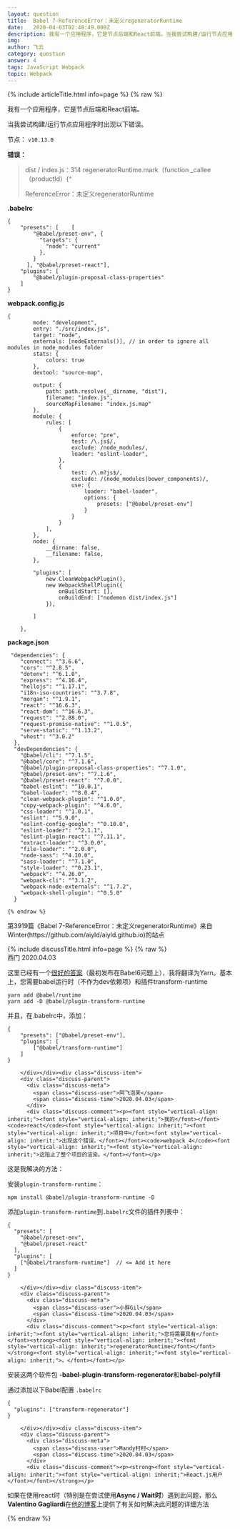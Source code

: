 ```yaml
---
layout: question
title:  Babel 7-ReferenceError：未定义regeneratorRuntime
date:   2020-04-03T02:48:49.000Z
description: 我有一个应用程序，它是节点后端和React前端。当我尝试构建/运行节点应用程序时出现以下错误。节点： v10.13.0错误：  dist...
img: 
author: 飞云
category: question
answer: 4
tags: JavaScript Webpack
topic: Webpack
---
```

<div class="article-root">
  <div class="article">
    {% include articleTitle.html info=page %}
    {% raw %}
    <div class="article-content"><p><font style="vertical-align: inherit;"><font style="vertical-align: inherit;">我有一个应用程序，它是节点后端和React前端。</font></font></p>

<p><font style="vertical-align: inherit;"><font style="vertical-align: inherit;">当我尝试构建/运行节点应用程序时出现以下错误。</font></font></p>

<p><font style="vertical-align: inherit;"><font style="vertical-align: inherit;">节点： </font></font><code>v10.13.0</code></p>

<p><strong><font style="vertical-align: inherit;"><font style="vertical-align: inherit;">错误：</font></font></strong></p>

<blockquote>
  <p><font style="vertical-align: inherit;"><font style="vertical-align: inherit;">dist / index.js：314 regeneratorRuntime.mark（function _callee（productId）{^</font></font></p>
  
  <p><font style="vertical-align: inherit;"><font style="vertical-align: inherit;">ReferenceError：未定义regeneratorRuntime</font></font></p>
</blockquote>

<p><strong><font style="vertical-align: inherit;"><font style="vertical-align: inherit;">.babelrc</font></font></strong></p>

<pre><code>{<font></font>
    "presets": [    [<font></font>
        "@babel/preset-env", {<font></font>
          "targets": {<font></font>
            "node": "current"<font></font>
          },<font></font>
        }<font></font>
      ], "@babel/preset-react"],<font></font>
    "plugins": [<font></font>
        "@babel/plugin-proposal-class-properties"<font></font>
    ]<font></font>
}<font></font>
</code></pre>

<p><strong><font style="vertical-align: inherit;"><font style="vertical-align: inherit;">webpack.config.js</font></font></strong></p>

<pre><code>{<font></font>
        mode: "development",<font></font>
        entry: "./src/index.js",<font></font>
        target: "node",<font></font>
        externals: [nodeExternals()], // in order to ignore all modules in node_modules folder<font></font>
        stats: {<font></font>
            colors: true<font></font>
        },<font></font>
        devtool: "source-map",<font></font>
<font></font>
        output: {<font></font>
            path: path.resolve(__dirname, "dist"),<font></font>
            filename: "index.js",<font></font>
            sourceMapFilename: "index.js.map"<font></font>
        },<font></font>
        module: {<font></font>
            rules: [<font></font>
                {<font></font>
                    enforce: "pre",<font></font>
                    test: /\.js$/,<font></font>
                    exclude: /node_modules/,<font></font>
                    loader: "eslint-loader",<font></font>
                },<font></font>
                {<font></font>
                    test: /\.m?js$/,<font></font>
                    exclude: /(node_modules|bower_components)/,<font></font>
                    use: {<font></font>
                        loader: "babel-loader",<font></font>
                        options: {<font></font>
                            presets: ["@babel/preset-env"]<font></font>
                        }<font></font>
                    }<font></font>
                }<font></font>
            ],<font></font>
        },<font></font>
        node: {<font></font>
            __dirname: false,<font></font>
            __filename: false,<font></font>
        },<font></font>
<font></font>
        "plugins": [<font></font>
            new CleanWebpackPlugin(),<font></font>
            new WebpackShellPlugin({<font></font>
                onBuildStart: [],<font></font>
                onBuildEnd: ["nodemon dist/index.js"]<font></font>
            }),<font></font>
<font></font>
        ]<font></font>
<font></font>
    },<font></font>
</code></pre>

<p><strong><font style="vertical-align: inherit;"><font style="vertical-align: inherit;">package.json</font></font></strong></p>

<pre><code> "dependencies": {<font></font>
    "connect": "^3.6.6",<font></font>
    "cors": "^2.8.5",<font></font>
    "dotenv": "^6.1.0",<font></font>
    "express": "^4.16.4",<font></font>
    "hellojs": "^1.17.1",<font></font>
    "i18n-iso-countries": "^3.7.8",<font></font>
    "morgan": "^1.9.1",<font></font>
    "react": "^16.6.3",<font></font>
    "react-dom": "^16.6.3",<font></font>
    "request": "^2.88.0",<font></font>
    "request-promise-native": "^1.0.5",<font></font>
    "serve-static": "^1.13.2",<font></font>
    "vhost": "^3.0.2"<font></font>
  },<font></font>
  "devDependencies": {<font></font>
    "@babel/cli": "^7.1.5",<font></font>
    "@babel/core": "^7.1.6",<font></font>
    "@babel/plugin-proposal-class-properties": "^7.1.0",<font></font>
    "@babel/preset-env": "^7.1.6",<font></font>
    "@babel/preset-react": "^7.0.0",<font></font>
    "babel-eslint": "^10.0.1",<font></font>
    "babel-loader": "^8.0.4",<font></font>
    "clean-webpack-plugin": "^1.0.0",<font></font>
    "copy-webpack-plugin": "^4.6.0",<font></font>
    "css-loader": "^1.0.1",<font></font>
    "eslint": "^5.9.0",<font></font>
    "eslint-config-google": "^0.10.0",<font></font>
    "eslint-loader": "^2.1.1",<font></font>
    "eslint-plugin-react": "^7.11.1",<font></font>
    "extract-loader": "^3.0.0",<font></font>
    "file-loader": "^2.0.0",<font></font>
    "node-sass": "^4.10.0",<font></font>
    "sass-loader": "^7.1.0",<font></font>
    "style-loader": "^0.23.1",<font></font>
    "webpack": "^4.26.0",<font></font>
    "webpack-cli": "^3.1.2",<font></font>
    "webpack-node-externals": "^1.7.2",<font></font>
    "webpack-shell-plugin": "^0.5.0"<font></font>
  }<font></font>
</code></pre></div>
    {% endraw %}
  </div>
  <p class="winter_mark">第3919篇《Babel 7-ReferenceError：未定义regeneratorRuntime》来自Winter(https://github.com/aiyld/aiyld.github.io)的站点</p>
  <div class="discuss-wrapper">
    {% include discussTitle.html info=page %}
    {% raw %}
    <div class="discuss-item">
        <div class="discuss-parent">
          <div class="discuss-meta">
            <span class="discuss-user">西门</span>
            <span class="discuss-time">2020.04.03</span>
          </div>
          <div class="discuss-comment"><p><font style="vertical-align: inherit;"><font style="vertical-align: inherit;">这里已经有一个</font></font><a href="https://stackoverflow.com/a/53736090/2832282"><font style="vertical-align: inherit;"><font style="vertical-align: inherit;">很好的答案</font></font></a><font style="vertical-align: inherit;"><font style="vertical-align: inherit;">（最初发布在Babel6问题上），我将翻译为Yarn。</font><font style="vertical-align: inherit;">基本上，您需要babel运行时（不作为dev依赖项）和插件transform-runtime</font></font></p>

<pre><code>yarn add @babel/runtime <font></font>
yarn add -D @babel/plugin-transform-runtime<font></font>
</code></pre>

<p><font style="vertical-align: inherit;"><font style="vertical-align: inherit;">并且，在.babelrc中，添加：</font></font></p>

<pre><code>{<font></font>
    "presets": ["@babel/preset-env"],<font></font>
    "plugins": [<font></font>
        ["@babel/transform-runtime"]<font></font>
    ]<font></font>
}<font></font>
</code></pre></div>
        </div></div><div class="discuss-item">
        <div class="discuss-parent">
          <div class="discuss-meta">
            <span class="discuss-user">阿飞泡芙</span>
            <span class="discuss-time">2020.04.03</span>
          </div>
          <div class="discuss-comment"><p><font style="vertical-align: inherit;"><font style="vertical-align: inherit;">我的</font></font><code>react</code><font style="vertical-align: inherit;"><font style="vertical-align: inherit;">项目中</font><font style="vertical-align: inherit;">出现这个错误，</font></font><code>webpack 4</code><font style="vertical-align: inherit;"><font style="vertical-align: inherit;">这阻止了整个项目的渲染。</font></font></p>

<p><font style="vertical-align: inherit;"><font style="vertical-align: inherit;">这是我解决的方法：</font></font></p>

<p><font style="vertical-align: inherit;"><font style="vertical-align: inherit;">安装</font></font><code>plugin-transform-runtime</code><font style="vertical-align: inherit;"><font style="vertical-align: inherit;">：</font></font></p>

<pre><code>npm install @babel/plugin-transform-runtime -D
</code></pre>

<p><font style="vertical-align: inherit;"><font style="vertical-align: inherit;">添加</font></font><code>plugin-transform-runtime</code><font style="vertical-align: inherit;"><font style="vertical-align: inherit;">到</font></font><code>.babelrc</code><font style="vertical-align: inherit;"><font style="vertical-align: inherit;">文件</font><font style="vertical-align: inherit;">的插件列表中</font><font style="vertical-align: inherit;">：</font></font></p>

<pre><code>{<font></font>
  "presets": [<font></font>
    "@babel/preset-env",<font></font>
    "@babel/preset-react"<font></font>
  ],<font></font>
  "plugins": [<font></font>
    ["@babel/transform-runtime"]  // &lt;= Add it here<font></font>
  ]  <font></font>
}<font></font>
</code></pre></div>
        </div></div><div class="discuss-item">
        <div class="discuss-parent">
          <div class="discuss-meta">
            <span class="discuss-user">小胖Gil</span>
            <span class="discuss-time">2020.04.03</span>
          </div>
          <div class="discuss-comment"><p><font style="vertical-align: inherit;"><font style="vertical-align: inherit;">您将需要具有</font></font><strong><font style="vertical-align: inherit;"><font style="vertical-align: inherit;">regeneratorRuntime</font></font></strong><font style="vertical-align: inherit;"><font style="vertical-align: inherit;">。</font></font></p>

<p><font style="vertical-align: inherit;"><font style="vertical-align: inherit;">安装这两个软件包   </font></font><strong><font style="vertical-align: inherit;"><font style="vertical-align: inherit;">-babel-plugin-transform-regenerator</font></font></strong><font style="vertical-align: inherit;"><font style="vertical-align: inherit;">和</font></font><strong><font style="vertical-align: inherit;"><font style="vertical-align: inherit;">babel-polyfill</font></font></strong></p>

<p><font style="vertical-align: inherit;"><font style="vertical-align: inherit;">通过添加以下Babel配置 </font></font><code>.babelrc</code></p>

<pre><code>{<font></font>
  "plugins": ["transform-regenerator"]<font></font>
}<font></font>
</code></pre></div>
        </div></div><div class="discuss-item">
        <div class="discuss-parent">
          <div class="discuss-meta">
            <span class="discuss-user">Mandy村村</span>
            <span class="discuss-time">2020.04.03</span>
          </div>
          <div class="discuss-comment"><p><strong><font style="vertical-align: inherit;"><font style="vertical-align: inherit;">React.js用户</font></font></strong></p>

<p><font style="vertical-align: inherit;"><font style="vertical-align: inherit;">如果在使用react时（特别是在尝试使用</font></font><strong><font style="vertical-align: inherit;"><font style="vertical-align: inherit;">Async / Wait时</font></font></strong><font style="vertical-align: inherit;"><font style="vertical-align: inherit;">）</font><font style="vertical-align: inherit;">遇到此问题</font><font style="vertical-align: inherit;">，那么</font></font><strong><font style="vertical-align: inherit;"><font style="vertical-align: inherit;">Valentino Gagliardi</font></font></strong><font style="vertical-align: inherit;"><font style="vertical-align: inherit;">在</font></font><a href="https://www.valentinog.com/blog/await-react/" rel="nofollow noreferrer"><font style="vertical-align: inherit;"><font style="vertical-align: inherit;">他的博客</font></font></a><font style="vertical-align: inherit;"><font style="vertical-align: inherit;">上提供了</font><font style="vertical-align: inherit;">有关如何解决此问题</font><font style="vertical-align: inherit;">的详细方法</font></font></p></div>
        </div></div>
    {% endraw %}
  </div>
<div>
